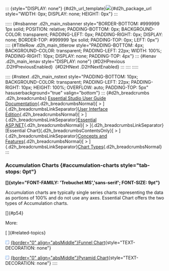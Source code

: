 ::: {style="DISPLAY: none"}
[](ms-xhelp:///?Id=d2h_url_template){#d2h_url_template}![](!package_url!){#d2h_package_url style="WIDTH: 0px; DISPLAY: none; HEIGHT: 0px"}
:::

::::: {#nsbanner .d2h_main_nsbanner style="BORDER-BOTTOM: #999999 1px solid; POSITION: relative; PADDING-BOTTOM: 0px; BACKGROUND-COLOR: transparent; PADDING-LEFT: 0px; PADDING-RIGHT: 0px; DISPLAY: none; BORDER-TOP: #999999 1px solid; PADDING-TOP: 0px; LEFT: 0px"}
:::: {#TitleRow .d2h_main_titlerow style="PADDING-BOTTOM: 4px; BACKGROUND-COLOR: transparent; PADDING-LEFT: 22px; WIDTH: 100%; PADDING-RIGHT: 10px; DISPLAY: none; PADDING-TOP: 4px"}
::: {#ienav .d2h_main_ienav style="DISPLAY: none"}
[](ms-xhelp:///?Id=00bfe11f-6685-427d-a27f-4f2c7d981e55){#D2HPrevious .D2HPreviousEnabled}  [](ms-xhelp:///?Id=0993d333-7791-467b-871b-2f17ae64c441){#D2HNext .D2HNextEnabled}
:::
::::
:::::

:::: {#nstext .d2h_main_nstext style="PADDING-BOTTOM: 10px; BACKGROUND-COLOR: transparent; PADDING-LEFT: 22px; PADDING-RIGHT: 10px; HEIGHT: 100%; OVERFLOW: auto; PADDING-TOP: 5px" hasuserbackground="true" valign="bottom"}
::: {#d2h_breadcrumbs .d2h_breadcrumbs}
[Essential Studio User Guide Documentation](ms-xhelp:///?Id=12457748-09e3-4d74-a240-8e049cedf030){.d2h_breadcrumbsNormal}[ \> ]{.d2h_breadcrumbsLinkSeparator}[User Interface Edition](ms-xhelp:///?Id=c29296b7-531c-413b-a0ec-488ca1f7f669){.d2h_breadcrumbsNormal}[ \> ]{.d2h_breadcrumbsLinkSeparator}[Essential ASP.NET](ms-xhelp:///?Id=25c35330-c127-4dad-9a92-ed79dc7261a6){.d2h_breadcrumbsNormal}[ \> ]{.d2h_breadcrumbsLinkSeparator}[Essential Chart]{.d2h_breadcrumbsContentsOnly}[ \> ]{.d2h_breadcrumbsLinkSeparator}[Concepts and Features](ms-xhelp:///?Id=100687ce-82f2-4424-9d16-0949ea76cf15){.d2h_breadcrumbsNormal}[ \> ]{.d2h_breadcrumbsLinkSeparator}[Chart Types](ms-xhelp:///?Id=872a1bee-6f8a-4946-ae0b-0a36ce9e5ea7){.d2h_breadcrumbsNormal}
:::

### Accumulation Charts {#accumulation-charts style="tab-stops: 0pt"}

**[]{style="FONT-FAMILY: 'Trebuchet MS','sans-serif'; FONT-SIZE: 9pt"}** 

Accumulation charts are typically single series charts representing the data as portions of 100% and do not use any axes. Essential Chart offers the two types of Accumulation charts.

[]{#p54} 

More:

[ ]{#related-topics}

[![](button.gif){border="0" align="absMiddle"}Funnel Chart](ms-xhelp:///?Id=1c3119ad-48bf-43b4-88cf-cc16b84d4365){style="TEXT-DECORATION: none"}

[![](button.gif){border="0" align="absMiddle"}Pyramid Chart](ms-xhelp:///?Id=3438b0e9-d553-4d92-ab2f-f1fa071e7583){style="TEXT-DECORATION: none"}
::::
